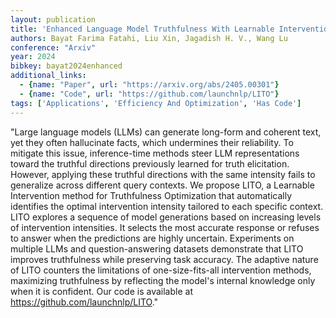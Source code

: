 ```yaml
---
layout: publication
title: 'Enhanced Language Model Truthfulness With Learnable Intervention And Uncertainty Expression'
authors: Bayat Farima Fatahi, Liu Xin, Jagadish H. V., Wang Lu
conference: "Arxiv"
year: 2024
bibkey: bayat2024enhanced
additional_links:
  - {name: "Paper", url: "https://arxiv.org/abs/2405.00301"}
  - {name: "Code", url: "https://github.com/launchnlp/LITO"}
tags: ['Applications', 'Efficiency And Optimization', 'Has Code']
---
```

"Large language models (LLMs) can generate long-form and coherent text, yet they often hallucinate facts, which undermines their reliability. To mitigate this issue, inference-time methods steer LLM representations toward the truthful directions previously learned for truth elicitation. However, applying these truthful directions with the same intensity fails to generalize across different query contexts. We propose LITO, a Learnable Intervention method for Truthfulness Optimization that automatically identifies the optimal intervention intensity tailored to each specific context. LITO explores a sequence of model generations based on increasing levels of intervention intensities. It selects the most accurate response or refuses to answer when the predictions are highly uncertain. Experiments on multiple LLMs and question-answering datasets demonstrate that LITO improves truthfulness while preserving task accuracy. The adaptive nature of LITO counters the limitations of one-size-fits-all intervention methods, maximizing truthfulness by reflecting the model's internal knowledge only when it is confident. Our code is available at https://github.com/launchnlp/LITO."
